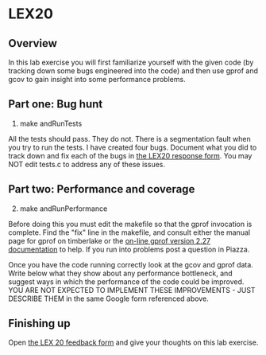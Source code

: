 # LEX20

## Overview
In this lab exercise you will first familiarize yourself with the given code (by tracking down some bugs engineered into the code) and then use gprof and gcov to gain insight into some performance problems.

## Part one: Bug hunt
1) make andRunTests

All the tests should pass.  They do not.  There is a segmentation fault when you try to run the tests.  I have created four bugs.  Document what you did to track down and fix each of the bugs in [the LEX20 response form](https://docs.google.com/forms/d/e/1FAIpQLSelG4SCuach8ECeH76aNZHUK-LMm_Q3n80clf72QKt8Jr6xJQ/viewform?usp=sf_link).  You may NOT edit tests.c to address any of these issues.


## Part two: Performance and coverage

2) make andRunPerformance

Before doing this you must edit the makefile so that the gprof invocation is complete.  Find the "fix" line in the makefile, and consult either the manual page for gprof on timberlake or the [on-line gprof version 2.27 documentation](https://sourceware.org/binutils/docs-2.27/gprof/index.html) to help.  If you run into problems post a question in Piazza.

Once you have the code running correctly look at the gcov and gprof data.  Write below what they show about any performance bottleneck, and suggest ways in which the performance of the code could be improved.  YOU ARE NOT EXPECTED TO IMPLEMENT THESE IMPROVEMENTS - JUST DESCRIBE THEM in the same Google form referenced above.

## Finishing up

Open [the LEX 20 feedback form](https://docs.google.com/forms/d/e/1FAIpQLSc2zUKT863BQd2_szdZwfP5IPDqjPuA1I38vgwgEgcP5I9PDw/viewform?usp=sf_link) and give your thoughts on this lab exercise.
